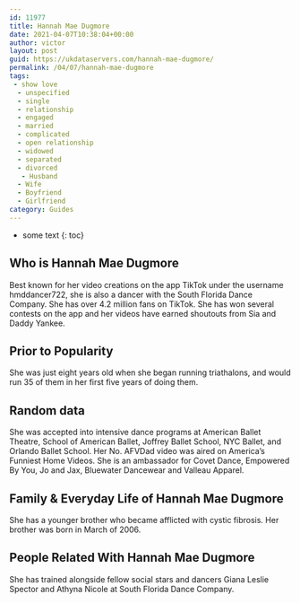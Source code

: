 ```yaml
---
id: 11977
title: Hannah Mae Dugmore
date: 2021-04-07T10:38:04+00:00
author: victor
layout: post
guid: https://ukdataservers.com/hannah-mae-dugmore/
permalink: /04/07/hannah-mae-dugmore
tags:
 - show love
  - unspecified
  - single
  - relationship
  - engaged
  - married
  - complicated
  - open relationship
  - widowed
  - separated
  - divorced
   - Husband
  - Wife
  - Boyfriend
  - Girlfriend
category: Guides
---
```


* some text
{: toc}


## Who is Hannah Mae Dugmore



Best known for her video creations on the app TikTok under the username hmddancer722, she is also a dancer with the South Florida Dance Company. She has over 4.2 million fans on TikTok. She has won several contests on the app and her videos have earned shoutouts from Sia and Daddy Yankee. 

                
                
                
## Prior to Popularity



She was just eight years old when she began running triathalons, and would run 35 of them in her first five years of doing them. 

                
                
                
## Random data



She was accepted into intensive dance programs at American Ballet Theatre, School of American Ballet, Joffrey Ballet School, NYC Ballet, and Orlando Ballet School. Her No. AFVDad video was aired on America&#8217;s Funniest Home Videos. She is an ambassador for Covet Dance, Empowered By You, Jo and Jax, Bluewater Dancewear and Valleau Apparel.

                
                
                
## Family & Everyday Life of Hannah Mae Dugmore



She has a younger brother who became afflicted with cystic fibrosis. Her brother was born in March of 2006.

                
                
                
## People Related With Hannah Mae Dugmore



She has trained alongside fellow social stars and dancers Giana Leslie Spector and Athyna Nicole at South Florida Dance Company. 

                
              
            
          
          
          